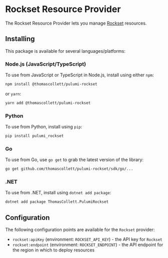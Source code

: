 # Rockset Resource Provider

The Rockset Resource Provider lets you manage [Rockset](https://rockset.com) resources.

## Installing

This package is available for several languages/platforms:

### Node.js (JavaScript/TypeScript)

To use from JavaScript or TypeScript in Node.js, install using either `npm`:

```bash
npm install @thomascollett/pulumi-rockset
```

or `yarn`:

```bash
yarn add @thomascollett/pulumi-rockset
```

### Python

To use from Python, install using `pip`:

```bash
pip install pulumi_rockset
```

### Go

To use from Go, use `go get` to grab the latest version of the library:

```bash
go get github.com/thomascollett/pulumi-rockset/sdk/go/...
```

### .NET

To use from .NET, install using `dotnet add package`:

```bash
dotnet add package ThomasCollett.PulumiRockset
```

## Configuration

The following configuration points are available for the `Rockset` provider:

- `rockset:apiKey` (environment: `ROCKSET_API_KEY`) - the API key for `Rockset`
- `rockset:endpoint` (environment: `ROCKSET_ENDPOINT`) - the API endpoint for the region in which to deploy resources